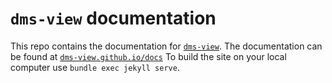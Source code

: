 # `dms-view` documentation

This repo contains the documentation for [`dms-view`](https://jbloomlab.github.io/dms-view).
The documentation can be found at [`dms-view.github.io/docs`](https://dms-view.github.io/docs)
To build the site on your local computer use `bundle exec jekyll serve`.
